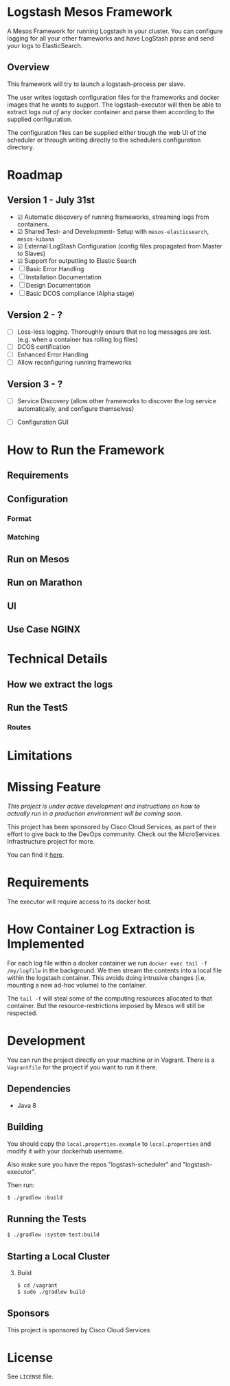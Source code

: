 # Logstash Mesos Framework

A Mesos Framework for running Logstash in your cluster. You can configure logging for all your
other frameworks and have LogStash parse and send your logs to ElasticSearch.

## Overview

This framework will try to launch a logstash-process per slave.

The user writes logstash configuration files for the frameworks and docker images that he wants to support.
The logstash-executor will then be able to extract logs *out of* any docker container and parse
them according to the supplied configuration.

The configuration files can be supplied either trough the web UI of the scheduler or through writing
directly to the schedulers configuration directory.


# Roadmap

## Version 1 - July 31st

- ☑ Automatic discovery of running frameworks, streaming logs from containers.
- ☑ Shared Test- and Development- Setup with `mesos-elasticsearch`, `mesos-kibana`
- ☑ External LogStash Configuration (config files propagated from Master to Slaves)
- ☑ Support for outputting to Elastic Search
- ☐ Basic Error Handling
- ☐ Installation Documentation
- ☐ Design Documentation
- ☐ Basic DCOS compliance (Alpha stage)

## Version 2 - ?

- ☐ Loss-less logging. Thoroughly ensure that no log messages are lost. (e.g. when a container has rolling log files)
- ☐ DCOS certification
- ☐ Enhanced Error Handling
- ☐ Allow reconfiguring running frameworks

## Version 3 - ?

- ☐ Service Discovery (allow other frameworks to discover the log service automatically, and configure themselves)

- ☐ Configuration GUI

# How to Run the Framework

## Requirements

## Configuration

### Format
### Matching

## Run on Mesos

## Run on Marathon


## UI

## Use Case NGINX

# Technical Details

## How we extract the logs

## Run the TestS

### Routes



# Limitations

# Missing Feature








*This project is under active development and instructions on how to actually run in a production
environment will be coming soon*.

This project has been sponsored by Cisco Cloud Services, as part of their effort to give back to the DevOps
community. Check out the MicroServices Infrastructure project for more.

You can find it [here](https://github.com/CiscoCloud/microservices-infrastructure).


# Requirements

The executor will require access to its docker host.

# How Container Log Extraction is Implemented

For each log file within a docker container we run
```docker exec tail -f /my/logfile```
in the background. We then stream the contents into a local file within the logstash container.
This avoids doing intrusive changes (i.e, mounting a new ad-hoc volume) to the container.

The `tail -f` will steal some of the computing resources allocated to that container. But the
resource-restrictions imposed by Mesos will still be respected.



# Development

You can run the project directly on your machine or in Vagrant.
There is a `Vagrantfile` for the project if you want to run it there.

## Dependencies

- Java 8

## Building

You should copy the `local.properties.example` to `local.properties` and modify it with
your dockerhub username.

Also make sure you have the repos "logstash-scheduler" and "logstash-executor".

Then run:

```bash
$ ./gradlew :build
```

## Running the Tests

```bash
$ ./gradlew :system-test:build
```

## Starting a Local Cluster

3. Build

    ```bash
    $ cd /vagrant
    $ sudo ./gradlew build
    ```

## Sponsors
This project is sponsored by Cisco Cloud Services


# License

See `LICENSE` file.
